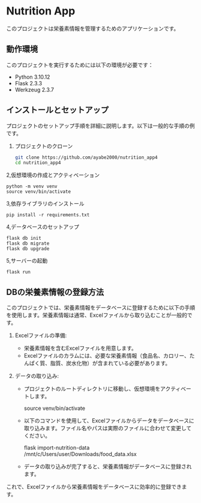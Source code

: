 # Nutrition App

このプロジェクトは栄養素情報を管理するためのアプリケーションです。

## 動作環境

このプロジェクトを実行するためには以下の環境が必要です：

- Python 3.10.12
- Flask 2.3.3
- Werkzeug 2.3.7

## インストールとセットアップ

プロジェクトのセットアップ手順を詳細に説明します。以下は一般的な手順の例です。

1. プロジェクトのクローン

   ```bash
   git clone https://github.com/ayabe2000/nutrition_app4
   cd nutrition_app4

2,仮想環境の作成とアクティベーション

    python -m venv venv
    source venv/bin/activate

3,依存ライブラリのインストール

    pip install -r requirements.txt

4,データベースのセットアップ

    flask db init
    flask db migrate
    flask db upgrade

5,サーバーの起動

    flask run

## DBの栄養素情報の登録方法

このプロジェクトでは、栄養素情報をデータベースに登録するために以下の手順を使用します。栄養素情報は通常、Excelファイルから取り込むことが一般的です。

1. Excelファイルの準備:
   
   - 栄養素情報を含むExcelファイルを用意します。
   - Excelファイルのカラムには、必要な栄養素情報（食品名、カロリー、たんぱく質、脂質、炭水化物）が含まれている必要があります。

2. データの取り込み:

   - プロジェクトのルートディレクトリに移動し、仮想環境をアクティベートします。

     source venv/bin/activate


   - 以下のコマンドを使用して、Excelファイルからデータをデータベースに取り込みます。ファイル名やパスは実際のファイルに合わせて変更してください。

     flask import-nutrition-data /mnt/c/Users/user/Downloads/food_data.xlsx

   - データの取り込みが完了すると、栄養素情報がデータベースに登録されます。

これで、Excelファイルから栄養素情報をデータベースに効率的に登録できます。

 
